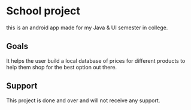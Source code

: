 # School project
this is an android app made for my Java & UI semester in college.

## Goals
It helps the user build a local database of prices for different products to help them shop for the best option out there.

## Support

This project is done and over and will not receive any support.

